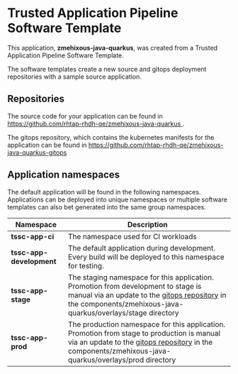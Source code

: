 # Trusted Application Pipeline Software Template

This application, **zmehixous-java-quarkus**, was created from a Trusted Application Pipeline Software Template.

The software templates create a new source and gitops deployment repositories with a sample source application. 

## Repositories

The source code for your application can be found in [https://github.com/rhtap-rhdh-qe/zmehixous-java-quarkus ](https://github.com/rhtap-rhdh-qe/zmehixous-java-quarkus ).
 
The gitops repository, which contains the kubernetes manifests for the application can be found in 
[https://github.com/rhtap-rhdh-qe/zmehixous-java-quarkus-gitops ](https://github.com/rhtap-rhdh-qe/zmehixous-java-quarkus-gitops ) 

## Application namespaces 

The default application will be found in the following namespaces. Applications can be deployed into unique namespaces or multiple software templates can also bet generated into the same group namespaces.  

|  Namespace   |  Description   |  
| -------- | -------- |
| **tssc-app-ci** | The namespace used for CI workloads |
| **tssc-app-development** | The default application during development. Every build will be deployed to this namespace for testing. |
| **tssc-app-stage** | The staging namespace for this application. Promotion from development to stage is manual via an update to the [gitops repository](https://github.com/rhtap-rhdh-qe/zmehixous-java-quarkus-gitops ) in the components/zmehixous-java-quarkus/overlays/stage directory |
| **tssc-app-prod** | The production namespace for this application. Promotion from stage to production is manual via an update to the [gitops repository](https://github.com/rhtap-rhdh-qe/zmehixous-java-quarkus-gitops ) in the components/zmehixous-java-quarkus/overlays/prod directory |